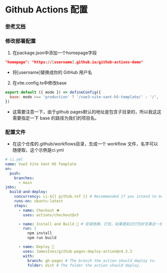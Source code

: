 # Github Actions 配置

### [参考文档](https://www.ruanyifeng.com/blog/2019/09/getting-started-with-github-actions.html)

### 修改部署配置
1. 在package.json中添加一个homepage字段
```json
"homepage": "https://[username].github.io/github-actions-demo"
```
- 将[username]替换成你的 GitHub 用户名

2. 在vite.config.ts中修改base
```js
export default ({ mode }) => defineConfig({
  base: mode === 'production' ? '/vue3-vite-vant-h5-template/' : '/',
})
```
- 这需要注意一下，由于github pages默认的地址是包含子目录的，所以我这这需要指定一下 base 的路径为我们的项目名。


### 配置文件

- 在这个仓库的.github/workflows目录，生成一个 workflow 文件，名字可以随便取，这个示例是ci.yml
```yml
# ci.yml
name: Vue3 Vite Vant H5 Template 
on:
  push:
    branches:
      - main
jobs:
  build-and-deploy:
    concurrency: ci-${{ github.ref }} # Recommended if you intend to make multiple deployments in quick succession.
    runs-on: ubuntu-latest
    steps:
      - name: Checkout 🛎️
        uses: actions/checkout@v3

      - name: Install and Build 🔧 # 安装依赖、打包，如果提前已打包好无需这一步
        run: |
          npm install
          npm run build

      - name: Deploy 🚀
        uses: JamesIves/github-pages-deploy-action@v4.3.3
        with:
          branch: gh-pages # The branch the action should deploy to.
          folder: dist # The folder the action should deploy.

```